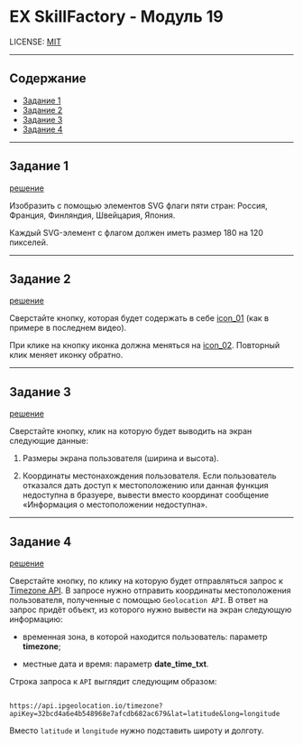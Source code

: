 # **EX SkillFactory - Модуль 19**

LICENSE: [MIT](./license.md)

---

## **Содержание**

- [Задание 1](#задание-1)
- [Задание 2](#задание-2)
- [Задание 3](#задание-3)
- [Задание 4](#задание-4)

---

## **Задание 1**

[решение](./ex_01/index.html)

Изобразить с помощью элементов SVG флаги пяти стран: Россия, Франция, Финляндия, Швейцария, Япония.

Каждый SVG-элемент с флагом должен иметь размер 180 на 120 пикселей.

---

## **Задание 2**

[решение](./ex_02/)

Сверстайте кнопку, которая будет содержать в себе [icon_01](https://icons.getbootstrap.com/icons/arrow-down-left-circle/) (как в примере в последнем видео). 

При клике на кнопку иконка должна меняться на [icon_02](https://icons.getbootstrap.com/icons/arrow-down-left-circle-fill/). Повторный клик меняет иконку обратно.

---

## **Задание 3**

[решение](./ex_03/)

Сверстайте кнопку, клик на которую будет выводить на экран следующие данные:

1. Размеры экрана пользователя (ширина и высота).

2. Координаты местонахождения пользователя. Если пользователь отказался дать доступ к местоположению или данная функция недоступна в бразуере, вывести вместо координат сообщение «Информация о местоположении недоступна».

---

## **Задание 4**

[решение](./ex_04/)

Сверстайте кнопку, по клику на которую будет отправляться запрос к [Timezone API](https://ipgeolocation.io/documentation/timezone-api.html). В запросе нужно отправить координаты местоположения пользователя, полученные с помощью `Geolocation API`. В ответ на запрос придёт объект, из которого нужно вывести на экран следующую информацию:

- временная зона, в которой находится пользователь: параметр **timezone**;

- местные дата и время: параметр **date_time_txt**.

Строка запроса к `API` выглядит следующим образом:

```

https://api.ipgeolocation.io/timezone?apiKey=32bcd4a6e4b548968e7afcdb682ac679&lat=latitude&long=longitude

```

Вместо `latitude` и `longitude` нужно подставить широту и долготу.